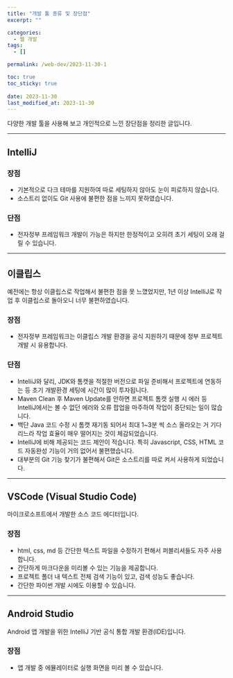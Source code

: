 ```yaml
---
title: "개발 툴 종류 및 장단점"
excerpt: ""

categories:
  - 웹 개발
tags:
  - []

permalink: /web-dev/2023-11-30-1

toc: true
toc_sticky: true
 
date: 2023-11-30
last_modified_at: 2023-11-30
---
```


다양한 개발 툴을 사용해 보고 개인적으로 느낀 장단점을 정리한 글입니다.

---

## IntelliJ

### 장점
* 기본적으로 다크 테마를 지원하여 따로 세팅하지 않아도 눈이 피로하지 않습니다.
* 소스트리 없이도 Git 사용에 불편한 점을 느끼지 못하였습니다.

### 단점
* 전자정부 프레임워크 개발이 가능은 하지만 한정적이고 오히려 초기 세팅이 오래 걸릴 수 있습니다.

---

## 이클립스

예전에는 항상 이클립스로 작업해서 불편한 점을 못 느꼈었지만, 1년 이상 IntelliJ로 작업 후 이클립스로 돌아오니 너무 불편하였습니다.

### 장점
* 전자정부 프레임워크는 이클립스 개발 환경을 공식 지원하기 때문에 정부 프로젝트 개발 시 유용합니다.  

### 단점
* InteliiJ와 달리, JDK와 톰캣을 적절한 버전으로 파일 준비해서 프로젝트에 연동하는 등 초기 개발환경 세팅에 시간이 많이 투자됩니다.
* Maven Clean 후 Maven Update를 안하면 프로젝트 톰캣 실행 시 에러 등 IntelliJ에서는 볼 수 없던 에러와 오류 팝업을 마주하여 작업이 중단되는 일이 많습니다.
* 백단 Java 코드 수정 시 톰캣 재기동 되어서 최대 1~3분 씩 소스 올라오는 거 기다리느라 작업 효율이 매우 떨어지는 것이 체감되었습니다.
* IntelliJ에 비해 제공되는 코드 제안이 적습니다. 특히 Javascript, CSS, HTML 코드 자동완성 기능이 거의 없어서 불편했습니다.
* 대부분의 Git 기능 찾기가 불편해서 Git은 소스트리를 따로 켜서 사용하게 되었습니다.

---

## VSCode (Visual Studio Code)

마이크로소프트에서 개발한 소스 코드 에디터입니다.

### 장점
* html, css, md 등 간단한 텍스트 파일을 수정하기 편해서 퍼블리셔들도 자주 사용합니다.
* 간단하게 마크다운을 미리볼 수 있는 기능을 제공합니다.
* 프로젝트 폴더 내 텍스트 전체 검색 기능이 있고, 검색 성능도 좋습니다.
* 간단한 파이썬 개발 시에도 이용할 수 있습니다.

---

## Android Studio

Android 앱 개발을 위한 IntelliJ 기반 공식 통합 개발 환경(IDE)입니다.

### 장점
* 앱 개발 중 에뮬레이터로 실행 화면을 미리 볼 수 있습니다.
